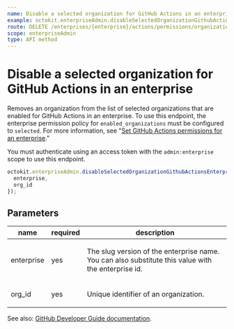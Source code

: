 ```yaml
---
name: Disable a selected organization for GitHub Actions in an enterprise
example: octokit.enterpriseAdmin.disableSelectedOrganizationGithubActionsEnterprise({ enterprise, org_id })
route: DELETE /enterprises/{enterprise}/actions/permissions/organizations/{org_id}
scope: enterpriseAdmin
type: API method
---
```


# Disable a selected organization for GitHub Actions in an enterprise

Removes an organization from the list of selected organizations that are enabled for GitHub Actions in an enterprise. To use this endpoint, the enterprise permission policy for `enabled_organizations` must be configured to `selected`. For more information, see "[Set GitHub Actions permissions for an enterprise](#set-github-actions-permissions-for-an-enterprise)."

You must authenticate using an access token with the `admin:enterprise` scope to use this endpoint.

```js
octokit.enterpriseAdmin.disableSelectedOrganizationGithubActionsEnterprise({
  enterprise,
  org_id
});
```

## Parameters

<table>
  <thead>
    <tr>
      <th>name</th>
      <th>required</th>
      <th>description</th>
    </tr>
  </thead>
  <tbody>
    <tr><td>enterprise</td><td>yes</td><td>

The slug version of the enterprise name. You can also substitute this value with the enterprise id.

</td></tr>
<tr><td>org_id</td><td>yes</td><td>

Unique identifier of an organization.

</td></tr>
  </tbody>
</table>

See also: [GitHub Developer Guide documentation](https://docs.github.com/rest/reference/enterprise-admin#disable-a-selected-organization-for-github-actions-in-an-enterprise).
